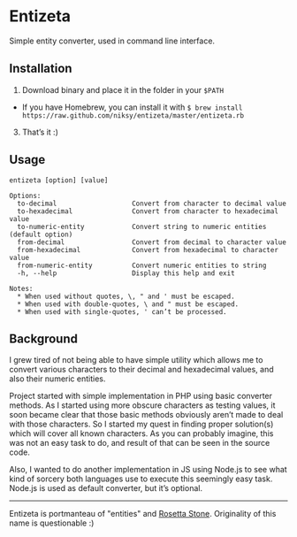 # Entizeta

Simple entity converter, used in command line interface.

## Installation

1. Download binary and place it in the folder in your `$PATH`
  * If you have Homebrew, you can install it with `$ brew install https://raw.github.com/niksy/entizeta/master/entizeta.rb`
3. That’s it :)

## Usage

```
entizeta [option] [value]

Options:
  to-decimal                   Convert from character to decimal value
  to-hexadecimal               Convert from character to hexadecimal value
  to-numeric-entity            Convert string to numeric entities (default option)
  from-decimal                 Convert from decimal to character value
  from-hexadecimal             Convert from hexadecimal to character value
  from-numeric-entity          Convert numeric entities to string
  -h, --help                   Display this help and exit

Notes:
  * When used without quotes, \, " and ' must be escaped.
  * When used with double-quotes, \ and " must be escaped.
  * When used with single-quotes, ' can’t be processed.
```

## Background

I grew tired of not being able to have simple utility which allows me to convert various characters to their decimal and hexadecimal values, and also their numeric entities.

Project started with simple implementation in PHP using basic converter methods. As I started using more obscure characters as testing values, it soon became clear that those basic methods obviously aren’t made to deal with those characters.
So I started my quest in finding proper solution(s) which will cover all known characters. As you can probably imagine, this was not an easy task to do, and result of that can be seen in the source code.

Also, I wanted to do another implementation in JS using Node.js to see what kind of sorcery both languages use to execute this seemingly easy task. Node.js is used as default converter, but it’s optional.

---

Entizeta is portmanteau of "entities" and [Rosetta Stone](http://en.wikipedia.org/wiki/Rosetta_Stone). Originality of this name is questionable :)
